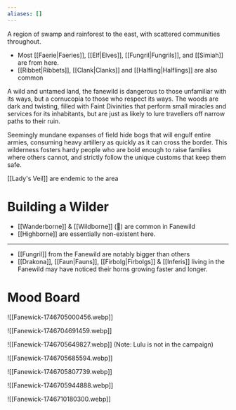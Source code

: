 ```yaml
---
aliases: []
---
```

A region of swamp and rainforest to the east, with scattered communities throughout. 
- Most [[Faerie|Faeries]], [[Elf|Elves]], [[Fungril|Fungrils]], and [[Simiah]] are from here.
- [[Ribbet|Ribbets]], [[Clank|Clanks]] and [[Halfling|Halflings]] are also common

A wild and untamed land, the fanewild is dangerous to those unfamiliar with its ways, but a cornucopia to those who respect its ways. The woods are dark and twisting, filled with Faint Divinities that perform small miracles and services for its inhabitants, but are just as likely to lure travellers off narrow paths to their ruin. 

Seemingly mundane expanses of field hide bogs that will engulf entire armies, consuming heavy artillery as quickly as it can cross the border. This wilderness fosters hardy people who are bold enough to raise families where others cannot, and strictly follow the unique customs that keep them safe.

[[Lady's Veil]] are endemic to the area

# Building a Wilder
-  [[Wanderborne]] & [[Wildborne]] (🤯) are common in Fanewild
- [[Highborne]] are essentially non-existent here.
---

- [[Fungril]] from the Fanewild are notably bigger than others
- [[Drakona]], [[Faun|Fauns]], [[Firbolg|Firbolgs]] & [[Inferis]] living in the Fanewild may have noticed their horns growing faster and longer.
# Mood Board
![[Fanewick-1746705000456.webp]]

![[Fanewick-1746704691459.webp]]

![[Fanewick-1746705649827.webp]]
(Note: Lulu is not in the campaign)

![[Fanewick-1746705685594.webp]]

![[Fanewick-1746705807739.webp]]

![[Fanewick-1746705944888.webp]]

![[Fanewick-1746710180300.webp]]